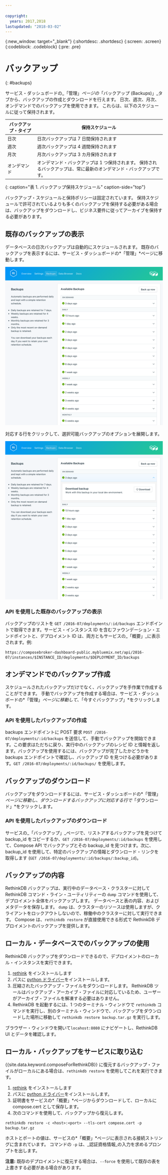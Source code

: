 ```yaml
---

copyright:
  years: 2017,2018
lastupdated: "2018-03-02"
---
```


{:new_window: target="_blank"}
{:shortdesc: .shortdesc}
{:screen: .screen}
{:codeblock: .codeblock}
{:pre: .pre}

# バックアップ
{: #backups}

サービス・ダッシュボードの_「管理」_ページの_「バックアップ (Backups)」_タブから、バックアップの作成とダウンロードを行えます。 日次、週次、月次、オンデマンドでのバックアップを使用できます。 これらは、以下のスケジュールに従って保持されます。

バックアップ・タイプ|保持スケジュール
----------|-----------
日次|日次バックアップは 7 日間保持されます
週次|週次バックアップは 4 週間保持されます
月次|月次バックアップは 3 カ月保持されます
オンデマンド|オンデマンド・バックアップは 1 つ保持されます。 保持されるバックアップは、常に最新のオンデマンド・バックアップです。
{: caption="表 1. バックアップ保持スケジュール" caption-side="top"}

バックアップ・スケジュールと保持ポリシーは固定されています。 保持スケジュールで許可されているよりも多くのバックアップを保持する必要がある場合は、バックアップをダウンロードし、ビジネス要件に従ってアーカイブを保持する必要があります。

## 既存のバックアップの表示

データベースの日次バックアップは自動的にスケジュールされます。 既存のバックアップを表示するには、サービス・ダッシュボードの*「管理」*ページに移動します。 

  ![バックアップ](./images/rethink-backups-show.png "サービス・ダッシュボードのバックアップのリスト")

対応する行をクリックして、選択可能バックアップのオプションを展開します。

  ![バックアップのオプション](./images/rethink-backups-options.png "バックアップのオプション。") 

### API を使用した既存のバックアップの表示

バックアップのリストを `GET /2016-07/deployments/:id/backups` エンドポイントで取得できます。サービス・インスタンス ID を含むファウンデーション・エンドポイントと、デプロイメント ID は、両方ともサービスの_「概要」_に表示されます。例: 
``` 
https://composebroker-dashboard-public.mybluemix.net/api/2016-07/instances/$INSTANCE_ID/deployments/$DEPLOYMENT_ID/backups
```  

## オンデマンドでのバックアップ作成

スケジュールされたバックアップだけでなく、バックアップを手作業で作成することができます。 手動でバックアップを作成する場合は、サービス・ダッシュボードの*「管理」*ページに移動して、*「今すぐバックアップ」*をクリックします。

### API を使用したバックアップの作成

backups エンドポイントに POST 要求 `POST /2016-07/deployments/:id/backups` を送信して、手動でバックアップを開始できます。この要求はただちに戻り、実行中のバックアップのレシピ ID と情報を返します。バックアップを使用するには、バックアップが完了したかどうかを backups エンドポイントで確認し、バックアップ ID を見つける必要があります。`GET /2016-07/deployments/:id/backups/` を使用します。

## バックアップのダウンロード

バックアップをダウンロードするには、サービス・ダッシュボードの*「管理」*ページに移動し、ダウンロードするバックアップに対応する行で*「ダウンロード」*をクリックします。

### API を使用したバックアップのダウンロード

サービスの_「バックアップ」_ページで、リストアするバックアップを見つけて backup_id をコピーするか、`GET /2016-07/deployments/:id/backups` を使用して、Compose API でバックアップとその backup_id を見つけます。次に、backup_id を使用して、特定のバックアップの情報とダウンロード・リンクを取得します (`GET /2016-07/deployments/:id/backups/:backup_id`)。

## バックアップの内容

RethinkDB バックアップは、実行中のデータベース・クラスターに対して RethinkDB コマンド・ライン・ユーティリティーの `dump` コマンドを使用して、デプロイメント全体をバックアップします。 データベースと表の内容、およびメタデータを保存します。 `dump` は、クラスターのリソースは使用しますが、クライアントをロックアウトしないので、稼働中のクラスターに対して実行できます。 Compose は、`rethinkdb restore` が直接使用できる形式で RethinkDB デプロイメントのバックアップを提供します。

## ローカル・データベースでのバックアップの使用

RethinkDB バックアップをダウンロードできるので、デプロイメントのローカル・インスタンスを実行できます。

1. [rethink](https://www.rethinkdb.com/docs/install/) をインストールします
2. パスに [python ドライバー](https://www.rethinkdb.com/docs/install-drivers/python/)をインストールします。
3. 圧縮されたバックアップ・ファイルをダウンロードします。 RethinkDB ツールはバックアップ・アーカイブ・ファイルに対応しているため、ユーザーがアーカイブ・ファイルを解凍する必要はありません。
4. RethinkDB を起動するには、1 つのターミナル・ウィンドウで `rethinkdb` コマンドを実行し、別のターミナル・ウィンドウで、バックアップをダウンロードした場所に移動して `rethinkdb restore backup.tar.gz` を実行します。

ブラウザー・ウィンドウを開いて`locahost:8080` にナビゲートし、RethinkDB UI とデータを確認します。

## ローカル・バックアップをサービスに取り込む

{{site.data.keyword.composeForRethinkDB}} に復元するバックアップ・ファイルがローカルにある場合は、`rethinkdb restore` を使用してこれを実行できます。

1. [rethink](https://www.rethinkdb.com/docs/install/) をインストールします
2. パスに [python ドライバー](https://www.rethinkdb.com/docs/install-drivers/python/)をインストールします。
3. 証明書をサービスの*「概要」*ページからダウンロードして、ローカルに compose.cert として保存します。
4. 次のコマンドを使用して、バックアップから復元します。

  ```
  rethinkdb restore -c <host>:<port> --tls-cert compose.cert -p backup.tar.gz
  ```

ホストとポートの値は、サービスの*「概要」*ページに表示される接続ストリングに含まれています。 コマンドの `-p` は、_認証資格情報_の入力を求めるプロンプトを出します。

**注意:** 既存のデプロイメントに復元する場合は、`--force` を使用して既存の表を上書きする必要がある場合があります。

